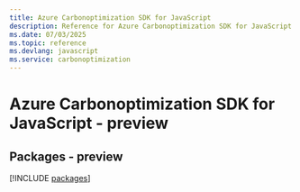```yaml
---
title: Azure Carbonoptimization SDK for JavaScript
description: Reference for Azure Carbonoptimization SDK for JavaScript
ms.date: 07/03/2025
ms.topic: reference
ms.devlang: javascript
ms.service: carbonoptimization
---
```

# Azure Carbonoptimization SDK for JavaScript - preview
## Packages - preview
[!INCLUDE [packages](carbonoptimization-index.md)]